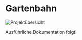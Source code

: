 # Gartenbahn


![Projektübersicht](https://github.com/rasbilly/Gartenbahn/blob/master/Doku/%C3%9Cbersicht%20Gartenbahnplan.jpg)

Ausführliche Dokumentation folgt!
